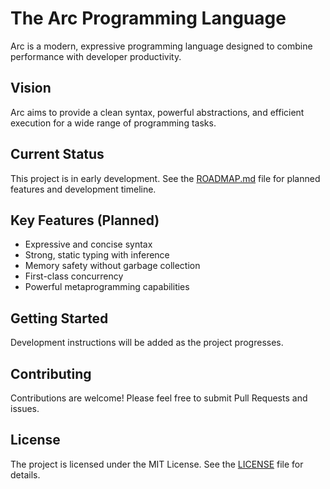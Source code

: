 # The Arc Programming Language

Arc is a modern, expressive programming language designed to combine performance with developer productivity.

## Vision
Arc aims to provide a clean syntax, powerful abstractions, and efficient execution for a wide range of programming tasks.

## Current Status
This project is in early development. See the [ROADMAP.md](ROADMAP.md) file for planned features and development timeline.

## Key Features (Planned)
- Expressive and concise syntax
- Strong, static typing with inference
- Memory safety without garbage collection
- First-class concurrency
- Powerful metaprogramming capabilities

## Getting Started
Development instructions will be added as the project progresses.

## Contributing
Contributions are welcome! Please feel free to submit Pull Requests and issues.

## License
The project is licensed under the MIT License. See the [LICENSE](LICENSE) file for details.
